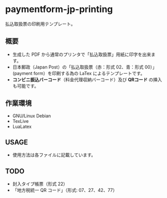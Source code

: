 # paymentform-jp-printing
払込取扱票の印刷用テンプレート。

## 概要
- 生成した PDF から通常のプリンタで「払込取扱票」用紙に印字を出来ます。
- 日本郵政（Japan Post）の「払込取扱票（赤：形式 02、青：形式 00）」(payment form）を印刷する為の LaTex によるテンプレートです。  
- **コンビニ振込バーコード**（料金代理収納バーコード）及び **QRコード** の挿入も可能です。  

## 作業環境
- GNU/Linux Debian  
- TexLive  
- LuaLatex

## USAGE
- 使用方法は各ファイルに記載しています。  

## TODO
- 封入タイプ帳票（形式 22）
- 「地方税統一 QR コード」（形式: 07、27、42、77）  

